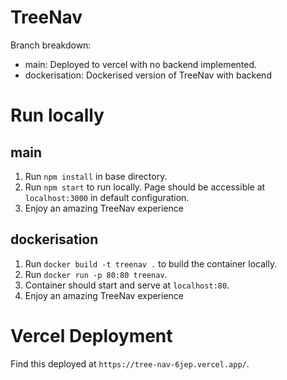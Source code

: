 # TreeNav

Branch breakdown:
- main: Deployed to vercel with no backend implemented.
- dockerisation: Dockerised version of TreeNav with backend

# Run locally

## main
1. Run `npm install` in base directory.
2. Run `npm start` to run locally. Page should be accessible at `localhost:3000` in default configuration.
3. Enjoy an amazing TreeNav experience

## dockerisation
1. Run `docker build -t treenav .` to build the container locally.
2. Run `docker run -p 80:80 treenav`.
3. Container should start and serve at `localhost:80`.
4. Enjoy an amazing TreeNav experience


# Vercel Deployment
Find this deployed at `https://tree-nav-6jep.vercel.app/`.